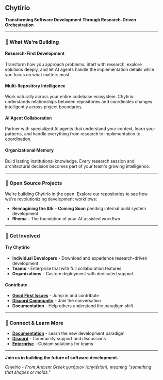 ## Chytirio

**Transforming Software Development Through Research-Driven Orchestration**

---

### 🚀 **What We're Building**

#### **Research-First Development**
Transform how you approach problems. Start with research, explore solutions deeply, and let AI agents handle the implementation details while you focus on what matters most.

#### **Multi-Repository Intelligence** 
Work naturally across your entire codebase ecosystem. Chytirio understands relationships between repositories and coordinates changes intelligently across project boundaries.

#### **AI Agent Collaboration**
Partner with specialized AI agents that understand your context, learn your patterns, and handle everything from research to implementation to coordination.

#### **Organizational Memory**
Build lasting institutional knowledge. Every research session and architectural decision becomes part of your team's growing intelligence.

---

### 🌟 **Open Source Projects**

We're building Chytirio in the open. Explore our repositories to see how we're revolutionizing development workflows:

- **Reimagining the IDE** - **Coming Soon** pending internal build system development
- **Rhema** - The foundation of your AI-assisted workflwo

---

### 🎯 **Get Involved**

#### **Try Chytirio**
- **Individual Developers** - Download and experience research-driven development
- **Teams** - Enterprise trial with full collaboration features
- **Organizations** - Custom deployment with dedicated support

#### **Contribute**
- **[Good First Issues](https://github.com/search?q=org%3Achytirio+label%3A%22good+first+issue%22&type=issues)** - Jump in and contribute
- **[Discord Community](https://discord.gg/chytirio)** - Join the conversation
- **Documentation** - Help others understand the paradigm shift

---

### 🤝 **Connect & Learn More**

- **[Documentation](https://docs.chytir.io)** - Learn the new development paradigm
- **[Discord](https://discord.gg/chytirio)** - Community support and discussions  
- **[Enterprise](mailto:enterprise@chytir.io)** - Custom solutions for teams

---

**Join us in building the future of software development.**

*Chytirio - From Ancient Greek χυτήριον (chytḗrion), meaning "something that shapes or molds."*

